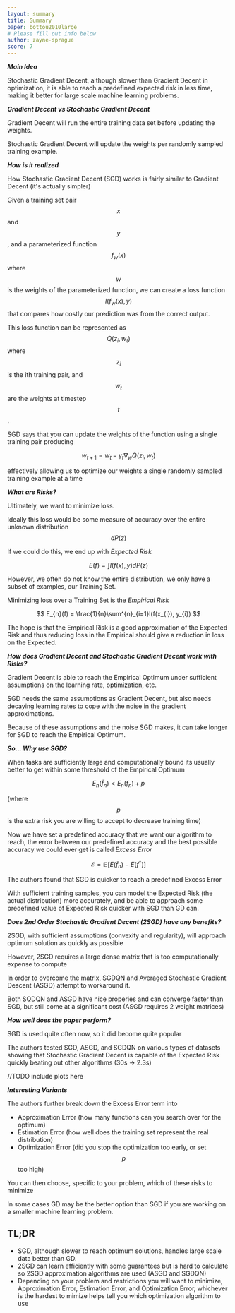 ```yaml
---
layout: summary
title: Summary
paper: bottou2010large
# Please fill out info below
author: zayne-sprague
score: 7
---
```



_**Main Idea**_

Stochastic Gradient Decent, although slower than Gradient Decent in optimization, it is able to reach a predefined 
expected risk in less time, making it better for large scale machine learning problems.

_**Gradient Decent vs Stochastic Gradient Decent**_

Gradient Decent will run the entire training data set before updating the weights.

Stochastic Gradient Decent will update the weights per randomly sampled training example. 

_**How is it realized**_

How Stochastic Gradient Decent (SGD) works is fairly similar to Gradient Decent (it's actually simpler)

Given a training set pair $$x$$ and $$y$$, and a parameterized function $$f_{w}(x)$$ where $$w$$ is the weights of the parameterized function, 
we can create a loss function $$l(f_{w}(x), y)$$ that compares how costly our prediction was from the correct output.  

This loss function can be represented as $$Q(z_{i}, w_{t})$$ where $$z_{i}$$ is the ith training pair, and $$w_{t}$$ are the weights at timestep $$t$$.

SGD says that you can update the weights of the function using a single training pair producing

$$
w_{t+1} = w_{t} - \gamma_{t} \nabla_{w}Q(z_{i},w_{t})
$$

effectively allowing us to optimize our weights a single randomly sampled training example at a time

_**What are Risks?**_

Ultimately, we want to minimize loss.

Ideally this loss would be some measure of accuracy over the entire unknown distribution $$dP(z)$$ 

If we could do this, we end up with _Expected Risk_

$$
E(f) = \int l(f(x), y)dP(z)
$$

However, we often do not know the entire distribution, we only have a subset of examples, our Training Set.

Minimizing loss over a Training Set is the _Empirical Risk_

$$
E_{n}(f) = \frac{1}{n}\sum^{n}_{i=1}l(f(x_{i}), y_{i})
$$

The hope is that the Empirical Risk is a good approximation of the Expected Risk and thus reducing loss in the Empirical should give a reduction in loss on the Expected.

_**How does Gradient Decent and Stochastic Gradient Decent work with Risks?**_

Gradient Decent is able to reach the Empirical Optimum under sufficient assumptions on the learning rate, optimization, etc.

SGD needs the same assumptions as Gradient Decent, but also needs decaying learning rates to cope with the noise in the gradient approximations.

Because of these assumptions and the noise SGD makes, it can take longer for SGD to reach the Empirical Optimum.

_**So... Why use SGD?**_

When tasks are sufficiently large and computationally bound its usually better to get within some threshold of the Empirical Optimum

$$
E_{n}(\tilde{f}_{n}) < E_{n}(f_{n}) + p
$$

(where $$p$$ is the extra risk you are willing to accept to decrease training time)

Now we have set a predefined accuracy that we want our algorithm to reach, the error between our predefined accuracy and the best possible accuracy we could ever get is called _Excess Error_

$$
\mathcal{E} = \mathbb{E} [E(\tilde{f}_{n}) - E(f^{*})]
$$

The authors found that SGD is quicker to reach a predefined Excess Error

With sufficient training samples, you can model the Expected Risk (the actual distribution) more accurately, and be able to approach some predefined value of Expected Risk quicker with SGD than GD can.


_**Does 2nd Order Stochastic Gradient Decent (2SGD) have any benefits?**_

2SGD, with sufficient assumptions (convexity and regularity), will approach optimum solution as quickly as possible

However, 2SGD requires a large dense matrix that is too computationally expense to compute

In order to overcome the matrix, SGDQN and Averaged Stochastic Gradient Descent (ASGD) attempt to workaround it.

Both SQDQN and ASGD have nice properies and can converge faster than SGD, but still come at a significant cost (ASGD requires 2 weight matrices)


_**How well does the paper perform?**_

SGD is used quite often now, so it did become quite popular

The authors tested SGD, ASGD, and SGDQN on various types of datasets showing that Stochastic Gradient Decent is capable of the Expected Risk quickly beating out other algorithms (30s -> 2.3s)

//TODO include plots here


_**Interesting Variants**_

The authors further break down the Excess Error term into
- Approximation Error (how many functions can you search over for the optimum)
- Estimation Error (how well does the training set represent the real distribution)
- Optimization Error (did you stop the optimization too early, or set $$p$$ too high)

You can then choose, specific to your problem, which of these risks to minimize

In some cases GD may be the better option than SGD if you are working on a smaller machine learning problem.


## TL;DR
- SGD, although slower to reach optimum solutions, handles large scale data better than GD.
- 2SGD can learn efficiently with some guarantees but is hard to calculate so 2SGD approximation algorithms are used (ASGD and SGDQN)
- Depending on your problem and restrictions you will want to minimize, Approximation Error, Estimation Error, and Optimization Error, whichever is the hardest to mimize helps tell you which optimization algorithm to use

